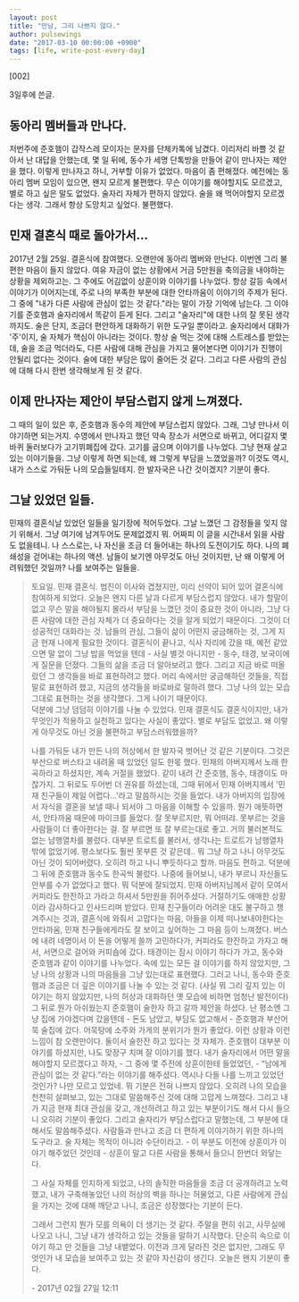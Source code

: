 ```yaml
---
layout: post
title: "만남, 그리 나쁘지 않다."
author: pulsewings
date: "2017-03-10 00:00:00 +0900"
tags: [life, write-post-every-day]
---
```


[002]

3일후에 쓴글.

## 동아리 멤버들과 만나다.
저번주에 준호햄이 갑작스레 모이자는 문자를 단체카톡에 남겼다. 이리저리 바쁠 것 같아서 난 대답을 안했는데, 몇 일 뒤에, 동수가 세명 단톡방을 만들어 같이 만나자는 제안을 했다. 이렇게 만나자고 하니, 거부할 이유가 없었다. 마음이 좀 편해졌다. 예전에는 동아리 멤버 모임이 있으면, 왠지 모르게 불편했다. 무슨 이야기를 해야할지도 모르겠고, 별로 하고 싶은 말도 없었다. 술자리 자체가 편하지 않았다. 술을 왜 먹어야할지 모르겠다는 생각. 그래서 항상 도망치고 싶었다. 불편했다.

## 민재 결혼식 때로 돌아가서...
2017년 2월 25일. 결혼식에 참여했다. 오랜만에 동아리 멤버와 만난다. 이번엔 그리 불편한 마음이 들지 않았다. 여유 자금이 없는 상황에서 거금 5만원을 축의금을 내야하는 상황을 제외하고는. 그 주에도 어김없이 상훈이와 이야기를 나누었다. 항상 갈등 속에서 이야기가 이어지는데, 주로 나의 부족한 부분에 대한 안타까움이 이야기의 주제가 된다. 그 중에 "내가 다른 사람에 관심이 없는 것 같다."라는 말이 가장 기억에 남는다. 그 이야기를 준호햄과 술자리에서 똑같이 듣게 된다. 그리고 "술자리"에 대한 나의 잘 못된 생각까지도. 술은 단지, 조금더 편안하게 대화하기 위한 도구일 뿐이라고. 술자리에서 대화가 '주'이지, 술 자체가 핵심이 아니라는 것이다. 항상 술 먹는 것에 대해 스트레스를 받았는데, 술을 조금 먹더라도, 다른 사람에 대해 관심을 가지고 물어본다면 이야기가 진행이 안될리 없다는 것이다. 술에 대한 부담은 많이 줄어든 것 같다. 그리고 다른 사람의 관심에 대해 다시 한번 생각해보게 된 것 같다.

## 이제 만나자는 제안이 부담스럽지 않게 느껴졌다.
그 때의 일이 있은 후, 준호햄과 동수의 제안에 부담스럽지 않았다. 그래, 그냥 만나서 이야기하면 되는거지. 수영에서 만나자고 했던 약속 장소가 서면으로 바뀌고, 어디갈지 몇바퀴 둘러보다가 고기뷔폐집에 갔다. 고기를 굽으며 이야기를 나누었다. 그냥 현재 살고 있는 이야기들을. 그냥 이렇게 하면 되는데, 왜 그렇게 부담을 느꼈었을까? 이것도 역시, 내가 스스로 가둬둔 나의 모습들일테지. 한 발자국은 나간 것이겠지? 기분이 좋다.

## 그날 있었던 일들.
민재의 결혼식날 있었던 일들을 일기장에 적어두었다. 그날 느꼈던 그 감정들을 잊지 않기 위해서. 그냥 여기에 남겨두어도 문제없겠지 뭐. 어짜피 이 글을 시간내서 읽을 사람도 없을테니. 나 스스로는, 나 자신을 조금 더 들어내는 하나의 도전이기도 하다. 나의 폐쇄성을 걷어내는 하나의 액션. 남들이 보기엔 아무것도 아닌 것이지만, 난 왜 이렇게 어려워했던 것일까? 나를 보여주는 일들을.

> 토요일. 민재 결혼식. 범진이 이사와 겹쳤지만, 미리 선약이 되어 있어 결혼식에 참여하게 되었다. 오늘은 왠지 다른 날과 다르게 부담스럽지 않았다. 내가 할말이 없고 무슨 말을 해야될지 몰라서 부담을 느꼈던 것이 중요한 것이 아니라, 그냥 다른 사람에 대한 관심 자체가 더 중요하다는 것을 알게 되었기 때문이다. 그것이 더 성공적인 대화라는 것. 남들의 관심, 그들이 삶이 어떤지 궁금해하는 것, 그게 지금 현재 나에게 필요한 것이다. 결혼식이 끝나고, 식사 자리에 갔을 때, 예전 같았으면 말 없이 그냥 밥을 먹었을 텐데 - 사실 별것 아니지만 - 동수, 태경, 보국이에게 질문을 던졌다. 그들의 삶을 조금 더 알아보려고 했다. 그리고 지금 바로 떠올랐던 그 생각들을 바로 표현하려고 했다. 머리 속에서만 궁금해하던 것들을, 직접 말로 표현하려 했고, 지금의 생각들을 바로바로 말하려 했다. 그냥 나의 있는 모습 그대로 표현하는 것을 생각했다. 그게 나이기 때문이다.  
덕분에 그냥 덤덤히 이야기를 나눌 수 있었다. 민재 결혼식도 결혼식이지만, 내가 무엇인가 적용하고 실천하고 있다는 사실이 좋았다. 별로 부담도 없었고. 왜 이렇게 아무것도 아닌 것을 불편하고 부담스러워했을까?
>
>나를 가둬둔 내가 만든 나의 허상에서 한 발자국 벗어난 것 같은 기분이다. 그것은 부산으로 버스타고 내려올 때 있었던 일도 한몫 했다. 민재의 아버지께서 노래 한곡하라고 하셨지만, 계속 거절을 했었다. 같이 내려 간 준호햄, 동수, 태경이도 마찮가지. 그 뒤로도 두어번 더 권유를 하셨는데, 그때 뒤에서 민재 아버지께서 '민재 친구들이 제일 어렵다...'라고 말씀하시는 것을 들었다. 내가 아버지의 입장에서 자식을 결혼을 보낼 때나 되서야 그 마음을 이해할 수 있을까. 뭔가 애뜻하면서, 안타까움 때문에 마이크를 들었다. 잘 못부르지만, 뭐 어떠랴. 못부르는 것을 사람들이 더 좋아한다는 걸. 잘 부르면 또 잘 부르는대로 좋고. 거의 불러본적도 없는 남행열차를 불렀다. 대부분 트로트를 불러서, 생각나는 트로트가 남행열차밖에 없었기에. 평소보다도 훨씬 못부른 것 같은데.. 뭐 그냥 하고 나니 아무것도 아닌 것이 되어버렸다. 오히려 하고 나니 뿌듯하다고 할까. 마음도 편하고. 덕분에 그 뒤에 준호햄과 동수도 한곡씩 불렀다. 나중에 들어보니, 내가 부르니 자신들도 안부를 수가 없었다고 했다. 뭐 덕분에 잘되었지. 민재 아버지님께서 같이 모여서 커피라도 한잔하고 가라고 하셔서 5만원을 쥐어주셨다. 거절하기도 애매한 상황이라 감사하다고 인사드리며 받았다. 민재 친구들이라 어려운 대도 불구하고 챙겨주시는 것과, 결혼식에 와줘서 고맙다는 마음, 아들을 이제 떠나보내야한다는 안타까움, 민재 친구들에게라도 잘 보이고 싶어하는 그 마음 등이 느껴졌다. 버스에 내려 네명이서 이 돈을 어떻게 쓸까 고민하다가, 커피라도 한잔하고 가자고 해서, 서면으로 걸어와 커피숍에 갔다. 태경이는 잠시 이야기 하다가 가고, 동수와 준호햄과 같이 이야기를 나누었다. 속에 있는 모든 걸 이야기를 하지 않았지만, 그냥 나의 상황과 나의 마음들을 그냥 있는대로 표현했다. 그러고 나니, 동수와 준호햄과 조금은 더 깊은 이야기를 나눌 수 있는 것 같다. (사실 뭐 그리 깊지 있는 이야기는 하지 않았지만, 나의 허상과 대화하던 옛 모습에 비하면 엄청난 발전이다) 그 뒤로 뭔가 아쉬웠는지 준호햄이 술한자 하고 갈까 제안을 하셨다. 난 평소엔 그냥 집에 가야겠다며 갔을텐데 - 돈도 남았고, 부담도 없고해서 - 준호햄과 부산어묵 술집에 갔다. 어묵탕에 소주와 가게의 분위기가 뭔가 좋았다. 이런 상황과 이런 느낌이 참 오랜만이다. 둘이서 술한잔 하고 있다는 것 자체가. 준호햄이 대부분 이야기를 하셨지만, 나도 맞장구 치며 잘 이야기를 했다. 내가 술자리에서 어떤 말을 해야할지 모르겠다고 하자, - 그 중에 몇 주전에 상훈이한테 들었었던, - “남에게 관심이 없는 것 같다.”라는 이야기를 해주셨다. 역시나 다들 나를 느끼고 있었던 것인가? 나만 모르고 있었네. 뭐 기분은 전혀 나쁘지 않았다. 오히려 나의 모습을 천천히 살펴보고, 있는 그대로 말씀해주신 것에 대해 고맙게 느껴졌다. 그리고 내가 지금 현재 최대 관심을 갖고, 개선하려고 하고 있는 부분이기도 해서 다시 들으니 오히려 기분이 좋았다. 그리고 술자리가 부담스럽다고 말했는데, 그 부분에 대해서도 말씀해주셨다. 사람들과 만나고 조금 더 편하게 이야기하기 위한 하나의 도구라고. 술 자체는 목적이 아니라 수단이라고. - 이 부분도 이전에 상훈이가 이야기 해주었던 것인데 - 상훈이 말고 다른 사람을 통해서 들으니 한번더 와닿는다.
>
>그 사실 자체를 인지하게 되었고,
나의 솔직한 마음들을 조금 더 공개하려고 노력했고,
내가 구축해놓았던 나의 허상의 벽을 하나는 허물었고,
다른 사람에게 관심을 가지는 것에 대해 깨닫고 나니,
조금은 성장했다는 기분이 든다.
>
> 그래서 그런지 뭔가 모를 의욕이 더 생기는 것 같다. 주말을 편히 쉬고, 사무실에 나오고 나니, 그냥 내가 생각하고 있는 것들을 말하기 시작했다. 단순히 속으로 이야기 하고 만 것들을 그냥 내뱉었다. 이전과 크게 달라진 것은 없지만, 그래도 무엇인가 내 모습을 보여주고 있는 것 같아 자신감이 생긴다. 오늘은 왠지 기분이 좋다.
>
> <div class="record-date">- 2017년 02월 27일 12:11 </div>

